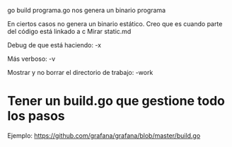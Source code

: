 go build programa.go
  nos genera un binario programa


En ciertos casos no genera un binario estático. Creo que es cuando parte del código está linkado a c
Mirar static.md


Debug de que está haciendo:
-x

Más verboso:
-v

Mostrar y no borrar el directorio de trabajo:
-work


# Tener un build.go que gestione todo los pasos
Ejemplo: https://github.com/grafana/grafana/blob/master/build.go
